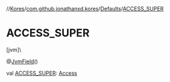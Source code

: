 //[Kores](../../../index.md)/[com.github.jonathanxd.kores](../index.md)/[Defaults](index.md)/[ACCESS_SUPER](-a-c-c-e-s-s_-s-u-p-e-r.md)

# ACCESS_SUPER

[jvm]\

@[JvmField](https://kotlinlang.org/api/latest/jvm/stdlib/kotlin.jvm/-jvm-field/index.html)()

val [ACCESS_SUPER](-a-c-c-e-s-s_-s-u-p-e-r.md): [Access](../../com.github.jonathanxd.kores.base/-access/index.md)
